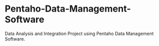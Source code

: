 # Pentaho-Data-Management-Software
Data Analysis and Integration Project using Pentaho Data Management Software.
